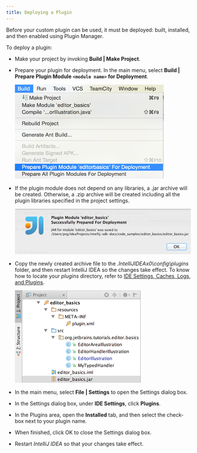 ```yaml
---
title: Deploying a Plugin
---
```


Before your custom plugin can be used, it must be deployed: built, installed, and then enabled using Plugin Manager.

To deploy a plugin:

* Make your project by invoking **Build \| Make Project**.

* Prepare your plugin for deployment.
  In the main menu, select **Build \| Prepare Plugin Module `<module name>` for Deployment**.

  ![Prepare Plugin for Deployment](deploying_plugin/img/prepare_plugin_for_deployment.png)

* If the plugin module does not depend on any libraries, a .jar archive will be created.
  Otherwise, a .zip archive will be created including all the plugin libraries specified in the project settings.

  ![Jar Saved Notification](deploying_plugin/img/jar_saved_notification.png)

* Copy the newly created archive file to the *.IntelliJIDEAx0\config\plugins* folder, and then restart IntelliJ IDEA so the changes take effect.
  To know how to locate your *plugins* directory, refer to [IDE Settings, Caches, Logs, and Plugins](/basics/settings_caches_logs.md).

  ![Jar File Location](deploying_plugin/img/jar_location.png)

* In the main menu, select **File \| Settings** to open the Settings dialog box.

* In the Settings dialog box, under **IDE Settings**, click **Plugins**.

* In the Plugins area, open the **Installed** tab, and then select the check-box next to your plugin name.

* When finished, click OK to close the Settings dialog box.

* Restart *IntelliJ IDEA* so that your changes take effect.
